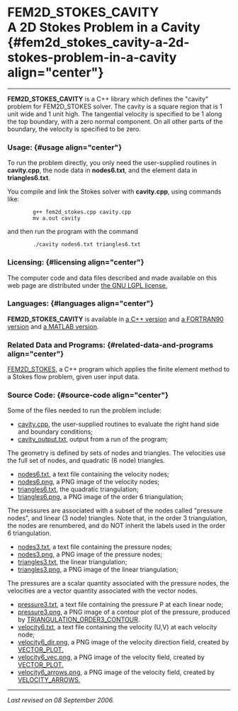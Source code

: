 FEM2D\_STOKES\_CAVITY\
A 2D Stokes Problem in a Cavity {#fem2d_stokes_cavity-a-2d-stokes-problem-in-a-cavity align="center"}
===============================

------------------------------------------------------------------------

**FEM2D\_STOKES\_CAVITY** is a C++ library which defines the "cavity"
problem for FEM2D\_STOKES solver. The cavity is a square region that is
1 unit wide and 1 unit high. The tangential velocity is specified to be
1 along the top boundary, with a zero normal component. On all other
parts of the boundary, the velocity is specified to be zero.

### Usage: {#usage align="center"}

To run the problem directly, you only need the user-supplied routines in
**cavity.cpp**, the node data in **nodes6.txt**, and the element data in
**triangles6.txt**.

You compile and link the Stokes solver with **cavity.cpp**, using
commands like:

            g++ fem2d_stokes.cpp cavity.cpp
            mv a.out cavity
          

and then run the program with the command

            ./cavity nodes6.txt triangles6.txt
          

### Licensing: {#licensing align="center"}

The computer code and data files described and made available on this
web page are distributed under [the GNU LGPL
license.](../../txt/gnu_lgpl.txt)

### Languages: {#languages align="center"}

**FEM2D\_STOKES\_CAVITY** is available in [a C++
version](../../cpp_src/fem2d_stokes_cavity/fem2d_stokes_cavity.html) and
[a FORTRAN90
version](../../f_src/fem2d_stokes_cavity/fem2d_stokes_cavity.html) and
[a MATLAB
version](../../m_src/fem2d_stokes_cavity/fem2d_stokes_cavity.html).

### Related Data and Programs: {#related-data-and-programs align="center"}

[FEM2D\_STOKES](../../cpp_src/fem2d_stokes/fem2d_stokes.html), a C++
program which applies the finite element method to a Stokes flow
problem, given user input data.

### Source Code: {#source-code align="center"}

Some of the files needed to run the problem include:

-   [cavity.cpp](cavity.cpp), the user-supplied routines to evaluate the
    right hand side and boundary conditions;
-   [cavity\_output.txt](cavity_output.txt), output from a run of the
    program;

The geometry is defined by sets of nodes and triangles. The velocities
use the full set of nodes, and quadratic (6 node) triangles.

-   [nodes6.txt](nodes6.txt), a text file containing the velocity nodes;
-   [nodes6.png](nodes6.png), a PNG image of the velocity nodes;
-   [triangles6.txt](triangles6.txt), the quadratic triangulation;
-   [triangles6.png](triangles6.png), a PNG image of the order 6
    triangulation;

The pressures are associated with a subset of the nodes called "pressure
nodes", and linear (3 node) triangles. Note that, in the order 3
triangulation, the nodes are renumbered, and do NOT inherit the labels
used in the order 6 triangulation.

-   [nodes3.txt](nodes3.txt), a text file containing the pressure nodes;
-   [nodes3.png](nodes3.png), a PNG image of the pressure nodes;
-   [triangles3.txt](triangles3.txt), the linear triangulation;
-   [triangles3.png](triangles3.png), a PNG image of the linear
    triangulation;

The pressures are a scalar quantity associated with the pressure nodes,
the velocities are a vector quantity associated with the vector nodes.

-   [pressure3.txt](pressure3.txt), a text file containing the pressure
    P at each linear node;
-   [pressure3.png](pressure3.png), a PNG image of a contour plot of the
    pressure, produced by
    [TRIANGULATION\_ORDER3\_CONTOUR](../../m_src/triangulation_order3_contour/triangulation_order3_contour.html).
-   [velocity6.txt](velocity6.txt), a text file containing the velocity
    (U,V) at each velocity node;
-   [velocity6\_dir.png](velocity6_dir.png), a PNG image of the velocity
    direction field, created by
    [VECTOR\_PLOT.](../../f_src/vector_plot/vector_plot.html)
-   [velocity6\_vec.png](velocity6_vec.png), a PNG image of the velocity
    field, created by
    [VECTOR\_PLOT.](../../f_src/vector_plot/vector_plot.html)
-   [velocity6\_arrows.png](velocity6_arrows.png), a PNG image of the
    velocity field, created by
    [VELOCITY\_ARROWS.](../../m_src/velocity_arrows/velocity_arrows.html)

------------------------------------------------------------------------

*Last revised on 08 September 2006.*
